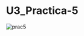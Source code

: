 # U3_Practica-5

![prac5](https://github.com/JucaLozte/U3_Practica-5/assets/148293086/e7151586-b2c2-4c59-a9e3-325085de7091)
